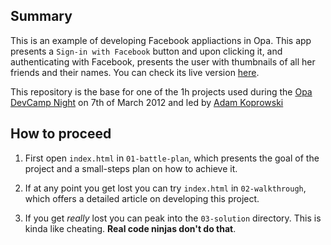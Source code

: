 Summary
-------

This is an example of developing Facebook appliactions in Opa. This app presents a `Sign-in with Facebook` button and upon clicking it, and authenticating with Facebook, presents the user with thumbnails of all her friends and their names. You can check its live version [here](http://facebook-01.tutorials.opalang.org).

This repository is the base for one of the 1h projects used during the [Opa DevCamp Night](http://parisopadevcamp.eventbrite.com) on 7th of March 2012 and led by [Adam Koprowski](http://adam-koprowski.net)

How to proceed
--------------

1. First open `index.html` in `01-battle-plan`, which presents the goal of the project and a small-steps plan on how to achieve it.

2. If at any point you get lost you can try `index.html` in `02-walkthrough`, which offers a detailed article on developing this project.

3. If you get *really* lost you can peak into the `03-solution` directory. This is kinda like cheating. **Real code ninjas don't do that**.
